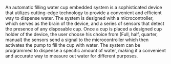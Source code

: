 An automatic filling water cup embedded system is a sophisticated device that utilizes cutting-edge technology to provide a convenient and efficient way to dispense water. The system is designed with a microcontroller, which serves as the brain of the device, and a series of sensors that detect the presence of any disposable cup. Once a cup is placed a designed cup holder of the device, the user choose his choice from (Full, half, quarter, manual) the sensors send a signal to the microcontroller which then activates the pump to fill the cup with water. The system can be programmed to dispense a specific amount of water, making it a convenient and accurate way to measure out water for different purposes.
